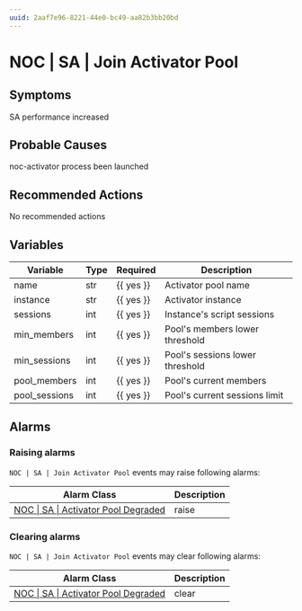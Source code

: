 ```yaml
---
uuid: 2aaf7e96-8221-44e0-bc49-aa82b3bb20bd
---
```

# NOC | SA | Join Activator Pool

## Symptoms

SA performance increased

## Probable Causes

noc-activator process been launched

## Recommended Actions

No recommended actions

## Variables

| Variable      | Type | Required  | Description                     |
| ------------- | ---- | --------- | ------------------------------- |
| name          | str  | {{ yes }} | Activator pool name             |
| instance      | str  | {{ yes }} | Activator instance              |
| sessions      | int  | {{ yes }} | Instance's script sessions      |
| min_members   | int  | {{ yes }} | Pool's members lower threshold  |
| min_sessions  | int  | {{ yes }} | Pool's sessions lower threshold |
| pool_members  | int  | {{ yes }} | Pool's current members          |
| pool_sessions | int  | {{ yes }} | Pool's current sessions limit   |

## Alarms

### Raising alarms

`NOC | SA | Join Activator Pool` events may raise following alarms:

| Alarm Class                                                                                                | Description |
| ---------------------------------------------------------------------------------------------------------- | ----------- |
| [NOC \| SA \| Activator Pool Degraded](../../../alarm-classes-reference/noc/sa/activator-pool-degraded.md) | raise       |

### Clearing alarms

`NOC | SA | Join Activator Pool` events may clear following alarms:

| Alarm Class                                                                                                | Description |
| ---------------------------------------------------------------------------------------------------------- | ----------- |
| [NOC \| SA \| Activator Pool Degraded](../../../alarm-classes-reference/noc/sa/activator-pool-degraded.md) | clear       |
